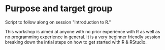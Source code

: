 # Purpose and target group
Script to follow along on session "Introduction to R."

This workshop is aimed at anyone with no prior experience with R as well as no programming experience in general. 
It is a very beginner friendly session breaking down the intial steps on how to get started with R & RStudio.

